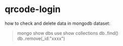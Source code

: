 # qrcode-login

how to check and delete data in mongodb dataset:
> mongo
> show dbs
> use <NAME-OF-DB>
> show collections
> db.<NAME-OF-collection>.find()
> db.<NAME-OF-collection>.remove(_id:"xxxx")
